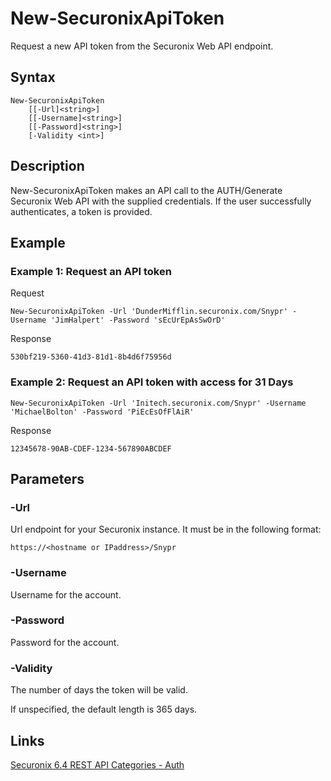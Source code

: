# New-SecuronixApiToken
Request a new API token from the Securonix Web API endpoint.

## Syntax
```
New-SecuronixApiToken
    [[-Url]<string>]
    [[-Username]<string>]
    [[-Password]<string>]
    [-Validity <int>]
```

## Description
New-SecuronixApiToken makes an API call to the AUTH/Generate Securonix Web API with the supplied credentials. If the user successfully authenticates, a token is provided.

## Example

### Example 1: Request an API token
Request
```
New-SecuronixApiToken -Url 'DunderMifflin.securonix.com/Snypr' -Username 'JimHalpert' -Password 'sEcUrEpAsSwOrD'
```

Response
```
530bf219-5360-41d3-81d1-8b4d6f75956d
```

### Example 2: Request an API token with access for 31 Days
```
New-SecuronixApiToken -Url 'Initech.securonix.com/Snypr' -Username 'MichaelBolton' -Password 'PiEcEsOfFlAiR'
```

Response
```
12345678-90AB-CDEF-1234-567890ABCDEF
```

## Parameters

### -Url
Url endpoint for your Securonix instance.
It must be in the following format:
```
https://<hostname or IPaddress>/Snypr
```
### -Username
Username for the account.

### -Password
Password for the account.

### -Validity
The number of days the token will be valid.
    
If unspecified, the default length is 365 days.

## Links
[Securonix 6.4 REST API Categories - Auth ](https://documentation.securonix.com/onlinedoc/Content/6.4%20Cloud/Content/SNYPR%206.4/6.4%20Guides/Web%20Services/6.4_REST%20API%20Categories.htm#Auth)